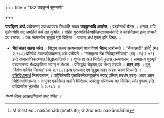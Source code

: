 +++
title = "182 उदकुम्भं सुमनसो"

+++

**यावद्भिर् अर्थः** प्रयोजनम् उपाध्यायस्य सिध्यति तावद् **उदकुम्भादि आहरेत्** । प्रदर्शनार्थं चैतत् । अन्यद् अपि गृहोपयोगि यद् अगर्हितं कर्म तत् कुर्यात् । गर्हितं गुरुव्यतिरेकेणोच्छिष्टापमार्जनादि न कारयितव्य इत्य् एवमर्थो ऽयं श्लोकः । यतः सामान्येन शुश्रूषा गुरौ विहिता । यावान् अर्थ एषाम् इति विग्रहः । 

- **भैक्षं चाहर् अहश् चरेत्** । सिद्धम् अन्नम् अत्यन्ताल्पं यात्राविषयं **भैक्षम्** अत्रोच्यते । "नैकान्नादी" इति[^४५६] (म्ध् २.१८८) प्रतिषेधे ऽन्नशब्दोपादानाद् अन्नं प्रतीयते । "समाहृत्य भैक्षं निवेद्याश्नीयात्" (च्ड़्। म्ध् २.५१) इति सामानाधिकरण्यात् सिद्धान्नप्रतिपत्तिः । शुष्के ह्य् अन्ने भिक्षिते कुतस् तस्याशनम् । समाहृत्य गुरुगृहे पच्यमानस्य भैक्षप्रकृतिता स्यान् न भैक्षता । प्रसिद्ध्या चेदृशम् एव भैक्षम् उच्यते । **अहर् अहः** । <u>ननु</u> "बैक्षेण वर्तयेन् नित्यम्" (म्ध् २.१८८) इत्य् एतस्माद् एव सुद्धम् अहर् अहश् चरणं सिध्यति । <u>वृत्तिविधानार्थं</u> नित्यग्रहणम् । पर्युषितेनापि घृतादिस्नेहसंयुक्तेन स्याद् वृत्तिस् तदर्थम् इदम्- अहर् अहर् भिक्षित्वाशितव्यम् । न पुनर् एकस्मिन्न् अहनि भिक्षितम् अपरेद्युः परिवास्य यत् किंचित् स्नेहयुक्तम् इति प्रतिप्रसवेन भुञ्जीत ॥ २.१८२ ॥


[^४५६]:
     M G 1st ed.: naikānnādi (omits iti); G 2nd ed.: naikānnādīni

_येभ्यो भैक्षम् आसादयितव्यं तान् वक्ति ।_
